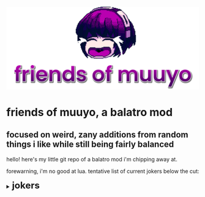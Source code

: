 ![friends of muuyo title](title.png)
# friends of muuyo, a balatro mod
## focused on weird, zany additions from random things i like while still being fairly balanced

hello! here's my little git repo of a balatro mod i'm chipping away at.

forewarning, i'm no good at lua. tentative list of current jokers below the cut:

<details jokers>
<summary><b><font size=5>jokers</b></summary>



</details>